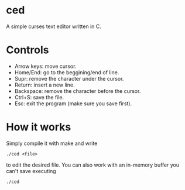 # ced
A simple curses text editor written in C.

# Controls
- Arrow keys: move cursor.
- Home/End: go to the beggining/end of line.
- Supr: remove the character under the cursor.
- Return: insert a new line.
- Backspace: remove the character before the cursor.
- Ctrl+S: save the file.
- Esc: exit the program (make sure you save first).

# How it works
Simply compile it with make and write
```
./ced <file>
```
to edit the desired file. You can also work with an in-memory buffer you can't save executing
```
./ced
```
